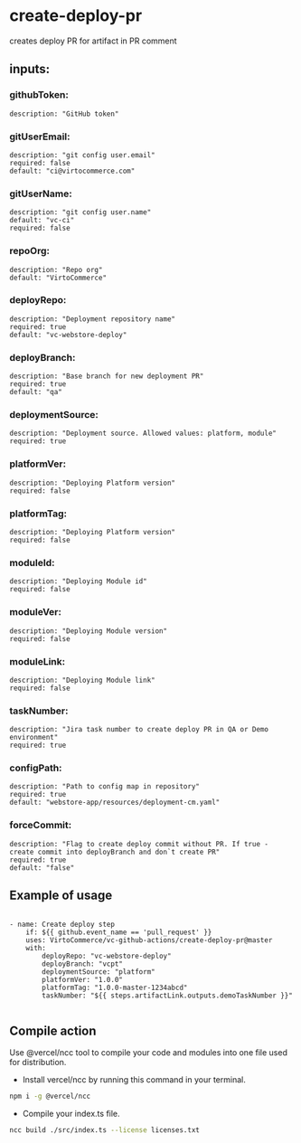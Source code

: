 # create-deploy-pr

 creates deploy PR for artifact in PR comment

## inputs:

### githubToken:

    description: "GitHub token"

### gitUserEmail:

    description: "git config user.email"
    required: false
    default: "ci@virtocommerce.com"

### gitUserName:

    description: "git config user.name"
    default: "vc-ci"
    required: false

### repoOrg:

    description: "Repo org"
    default: "VirtoCommerce"

### deployRepo:

    description: "Deployment repository name"
    required: true
    default: "vc-webstore-deploy"

### deployBranch:

    description: "Base branch for new deployment PR"
    required: true
    default: "qa"

### deploymentSource:

    description: "Deployment source. Allowed values: platform, module"
    required: true

### platformVer:

    description: "Deploying Platform version"
    required: false

### platformTag:

    description: "Deploying Platform version"
    required: false

### moduleId:

    description: "Deploying Module id"
    required: false

### moduleVer:

    description: "Deploying Module version"
    required: false

### moduleLink:

    description: "Deploying Module link"
    required: false

### taskNumber:

    description: "Jira task number to create deploy PR in QA or Demo environment"
    required: true

### configPath:

    description: "Path to config map in repository"
    required: true
    default: "webstore-app/resources/deployment-cm.yaml"

### forceCommit:

    description: "Flag to create deploy commit without PR. If true - create commit into deployBranch and don`t create PR"
    required: true
    default: "false"

## Example of usage

```

- name: Create deploy step
    if: ${{ github.event_name == 'pull_request' }}
    uses: VirtoCommerce/vc-github-actions/create-deploy-pr@master
    with:
        deployRepo: "vc-webstore-deploy"
        deployBranch: "vcpt"
        deploymentSource: "platform"
        platformVer: "1.0.0"
        platformTag: "1.0.0-master-1234abcd"
        taskNumber: "${{ steps.artifactLink.outputs.demoTaskNumber }}"
    
```

## Compile action

Use @vercel/ncc tool to compile your code and modules into one file used for distribution.

- Install vercel/ncc by running this command in your terminal.

```bash
npm i -g @vercel/ncc
```

- Compile your index.ts file.

```bash
ncc build ./src/index.ts --license licenses.txt
```
